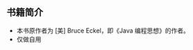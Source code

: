 ## 书籍简介

* 本书原作者为 [美] Bruce Eckel，即《Java 编程思想》的作者。
* 仅做自用

<div style="page-break-after: always;"></div>

